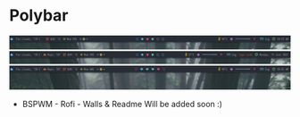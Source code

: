 # Polybar
![](Polybar-Images/1.png)
![](Polybar-Images/2.png)
![](Polybar-Images/3.png)

* BSPWM - Rofi - Walls & Readme Will be added soon :)
